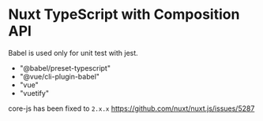 # Nuxt TypeScript with Composition API

Babel is used only for unit test with jest.
- "@babel/preset-typescript"
- "@vue/cli-plugin-babel"
- "vue"
- "vuetify"


core-js has been fixed to `2.x.x`
https://github.com/nuxt/nuxt.js/issues/5287
